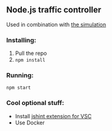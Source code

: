 ## Node.js traffic controller
Used in combination with [the simulation](https://github.com/pprotas/simulation)
### Installing:
1. Pull the repo
2. `npm install`
### Running:
`npm start`

### Cool optional stuff:
- Install [jshint extension for VSC](https://marketplace.visualstudio.com/items?itemName=dbaeumer.jshint)
- Use Docker
